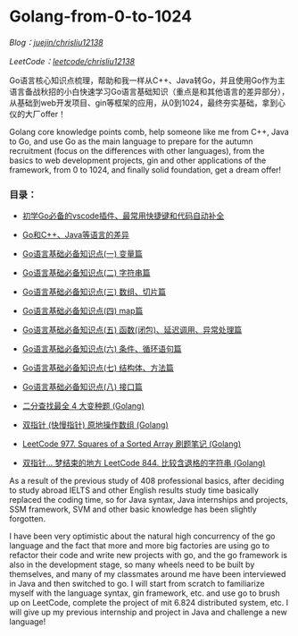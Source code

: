 # Golang-from-0-to-1024

*Blog：[juejin/chrisliu12138](https://juejin.cn/user/1904826896880104 "chrisliu12138 juejin.cn")*

*LeetCode：[leetcode/chrisliu12138](https://leetcode-cn.com/u/chrisliu12138 "chrisliu12138 leetcode.cn")*

Go语言核心知识点梳理，帮助和我一样从C++、Java转Go，并且使用Go作为主语言备战秋招的小白快速学习Go语言基础知识（重点是和其他语言的差异部分），从基础到web开发项目、gin等框架的应用，从0到1024，最终夯实基础，拿到心仪的大厂offer！

Golang core knowledge points comb, help someone like me from C++, Java to Go, and use Go as the main language to prepare for the autumn recruitment (focus on the differences with other languages), from the basics to web development projects, gin and other applications of the framework, from 0 to 1024, and finally solid foundation, get a dream offer!

### **目录：**

* [初学Go必备的vscode插件、最常用快捷键和代码自动补全](https://juejin.cn/post/7130221705951182856 "chrisliu12138 juejin.cn")

* [Go和C++、Java等语言的差异](https://juejin.cn/post/7130445172164263944 "chrisliu12138 juejin.cn")

* [Go语言基础必备知识点(一) 变量篇](https://juejin.cn/post/7130924293281546254 "chrisliu12138 juejin.cn")

* [Go语言基础必备知识点(二) 字符串篇](https://juejin.cn/post/7131348379762130951 "chrisliu12138 juejin.cn")

* [Go语言基础必备知识点(三) 数组、切片篇](https://juejin.cn/post/7132081192798519309 "chrisliu12138 juejin.cn")

* [Go语言基础必备知识点(四) map篇](https://juejin.cn/post/7132385924737925150 "chrisliu12138 juejin.cn")

* [Go语言基础必备知识点(五) 函数(闭包)、延迟调用、异常处理篇](https://juejin.cn/post/7133221813932261384 "chrisliu12138 juejin.cn")

* [Go语言基础必备知识点(六) 条件、循环语句篇](https://juejin.cn/post/7134305534945165319 "chrisliu12138 juejin.cn")

* [Go语言基础必备知识点(七) 结构体、方法篇](https://juejin.cn/post/7137327407865790477 "chrisliu12138 juejin.cn")

* [Go语言基础必备知识点(八) 接口篇](https://juejin.cn/post/7138068989330063367 "chrisliu12138 juejin.cn")

* [二分查找最全 4 大变种题 (Golang)](https://juejin.cn/post/7132774314335535117 "chrisliu12138 juejin.cn")

* [双指针 (快慢指针) 原地操作数组 (Golang)](https://juejin.cn/post/7133608271889301511 "chrisliu12138 juejin.cn")

* [LeetCode 977. Squares of a Sorted Array 刷题笔记 (Golang)](https://juejin.cn/post/7133873985787265037 "chrisliu12138 juejin.cn")

* [双指针... 梦结束的地方 LeetCode 844. 比较含退格的字符串 (Golang)](https://juejin.cn/post/7135717315877797925 "chrisliu12138 juejin.cn")

As a result of the previous study of 408 professional basics, after deciding to study abroad IELTS and other English results study time basically replaced the coding time, so for Java syntax, Java internships and projects, SSM framework, SVM and other basic knowledge has been slightly forgotten. 

I have been very optimistic about the natural high concurrency of the go language and the fact that more and more big factories are using go to refactor their code and write new projects with go, and the go framework is also in the development stage, so many wheels need to be built by themselves, and many of my classmates around me have been interviewed in Java and then switched to go. I will start from scratch to familiarize myself with the language syntax, gin framework, etc. and use go to brush up on LeetCode, complete the project of mit 6.824 distributed system, etc. I will give up my previous internship and project in Java and challenge a new language!
